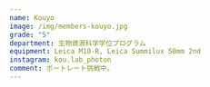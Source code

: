 ```yaml
---
name: Kouyo
image: /img/members-kouyo.jpg
grade: "5"
department: 生物資源科学学位プログラム
equipment: Leica M10-R, Leica Summilux 50mm 2nd
instagram: kou.lab_photon
comment: ポートレート挑戦中。
---
```

